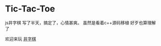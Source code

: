 # Tic-Tac-Toe
js井字棋
写了半天，搞定了，心情甚爽。
虽然是看着c++源码移植
好歹也算理解了

欢迎来玩
<a href="http://siida.cn/me/tic-tac-toe/index.html">井字棋</a>
